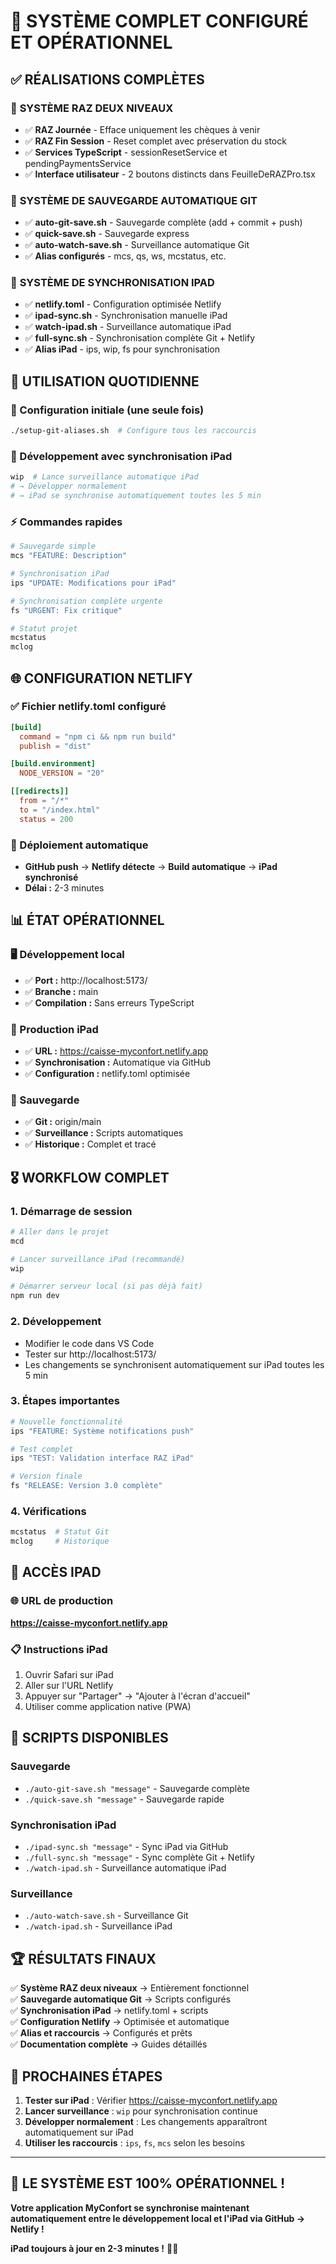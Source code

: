 # 🎉 SYSTÈME COMPLET CONFIGURÉ ET OPÉRATIONNEL

## ✅ RÉALISATIONS COMPLÈTES

### 🎯 **SYSTÈME RAZ DEUX NIVEAUX**
- ✅ **RAZ Journée** - Efface uniquement les chèques à venir
- ✅ **RAZ Fin Session** - Reset complet avec préservation du stock
- ✅ **Services TypeScript** - sessionResetService et pendingPaymentsService
- ✅ **Interface utilisateur** - 2 boutons distincts dans FeuilleDeRAZPro.tsx

### 🔄 **SYSTÈME DE SAUVEGARDE AUTOMATIQUE GIT**
- ✅ **auto-git-save.sh** - Sauvegarde complète (add + commit + push)
- ✅ **quick-save.sh** - Sauvegarde express
- ✅ **auto-watch-save.sh** - Surveillance automatique Git
- ✅ **Alias configurés** - mcs, qs, ws, mcstatus, etc.

### 📱 **SYSTÈME DE SYNCHRONISATION IPAD**
- ✅ **netlify.toml** - Configuration optimisée Netlify
- ✅ **ipad-sync.sh** - Synchronisation manuelle iPad
- ✅ **watch-ipad.sh** - Surveillance automatique iPad
- ✅ **full-sync.sh** - Synchronisation complète Git + Netlify
- ✅ **Alias iPad** - ips, wip, fs pour synchronisation

## 🚀 UTILISATION QUOTIDIENNE

### 🔧 Configuration initiale (une seule fois)
```bash
./setup-git-aliases.sh  # Configure tous les raccourcis
```

### 📱 Développement avec synchronisation iPad
```bash
wip  # Lance surveillance automatique iPad
# → Développer normalement
# → iPad se synchronise automatiquement toutes les 5 min
```

### ⚡ Commandes rapides
```bash
# Sauvegarde simple
mcs "FEATURE: Description"

# Synchronisation iPad
ips "UPDATE: Modifications pour iPad"

# Synchronisation complète urgente
fs "URGENT: Fix critique"

# Statut projet
mcstatus
mclog
```

## 🌐 CONFIGURATION NETLIFY

### ✅ Fichier netlify.toml configuré
```toml
[build]
  command = "npm ci && npm run build"
  publish = "dist"

[build.environment]
  NODE_VERSION = "20"

[[redirects]]
  from = "/*"
  to = "/index.html"
  status = 200
```

### 🎯 Déploiement automatique
- **GitHub push** → **Netlify détecte** → **Build automatique** → **iPad synchronisé**
- **Délai :** 2-3 minutes

## 📊 ÉTAT OPÉRATIONNEL

### 🖥️ Développement local
- ✅ **Port :** http://localhost:5173/
- ✅ **Branche :** main
- ✅ **Compilation :** Sans erreurs TypeScript

### 📱 Production iPad
- ✅ **URL :** https://caisse-myconfort.netlify.app
- ✅ **Synchronisation :** Automatique via GitHub
- ✅ **Configuration :** netlify.toml optimisée

### 🔄 Sauvegarde
- ✅ **Git :** origin/main
- ✅ **Surveillance :** Scripts automatiques
- ✅ **Historique :** Complet et tracé

## 🎖️ WORKFLOW COMPLET

### 1. Démarrage de session
```bash
# Aller dans le projet
mcd

# Lancer surveillance iPad (recommandé)
wip

# Démarrer serveur local (si pas déjà fait)
npm run dev
```

### 2. Développement
- Modifier le code dans VS Code
- Tester sur http://localhost:5173/
- Les changements se synchronisent automatiquement sur iPad toutes les 5 min

### 3. Étapes importantes
```bash
# Nouvelle fonctionnalité
ips "FEATURE: Système notifications push"

# Test complet
ips "TEST: Validation interface RAZ iPad"

# Version finale
fs "RELEASE: Version 3.0 complète"
```

### 4. Vérifications
```bash
mcstatus  # Statut Git
mclog     # Historique
```

## 📱 ACCÈS IPAD

### 🌐 URL de production
**https://caisse-myconfort.netlify.app**

### 📋 Instructions iPad
1. Ouvrir Safari sur iPad
2. Aller sur l'URL Netlify
3. Appuyer sur "Partager" → "Ajouter à l'écran d'accueil"
4. Utiliser comme application native (PWA)

## 🔧 SCRIPTS DISPONIBLES

### Sauvegarde
- `./auto-git-save.sh "message"` - Sauvegarde complète
- `./quick-save.sh "message"` - Sauvegarde rapide

### Synchronisation iPad
- `./ipad-sync.sh "message"` - Sync iPad via GitHub
- `./full-sync.sh "message"` - Sync complète Git + Netlify
- `./watch-ipad.sh` - Surveillance automatique iPad

### Surveillance
- `./auto-watch-save.sh` - Surveillance Git
- `./watch-ipad.sh` - Surveillance iPad

## 🏆 RÉSULTATS FINAUX

✅ **Système RAZ deux niveaux** → Entièrement fonctionnel  
✅ **Sauvegarde automatique Git** → Scripts configurés  
✅ **Synchronisation iPad** → netlify.toml + scripts  
✅ **Configuration Netlify** → Optimisée et automatique  
✅ **Alias et raccourcis** → Configurés et prêts  
✅ **Documentation complète** → Guides détaillés  

## 🎯 PROCHAINES ÉTAPES

1. **Tester sur iPad** : Vérifier https://caisse-myconfort.netlify.app
2. **Lancer surveillance** : `wip` pour synchronisation continue
3. **Développer normalement** : Les changements apparaîtront automatiquement sur iPad
4. **Utiliser les raccourcis** : `ips`, `fs`, `mcs` selon les besoins

---

## 🚀 LE SYSTÈME EST 100% OPÉRATIONNEL !

**Votre application MyConfort se synchronise maintenant automatiquement entre le développement local et l'iPad via GitHub → Netlify !** 

**iPad toujours à jour en 2-3 minutes !** 📱✨
